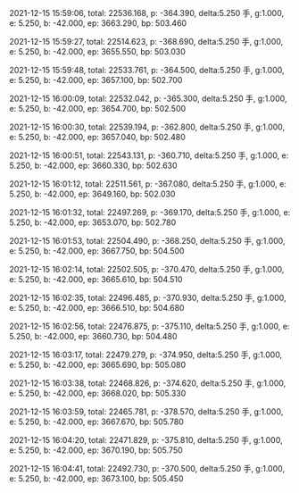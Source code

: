 2021-12-15 15:59:06, total: 22536.168, p: -364.390, delta:5.250 手, g:1.000, e: 5.250, b: -42.000, ep: 3663.290, bp: 503.460

2021-12-15 15:59:27, total: 22514.623, p: -368.690, delta:5.250 手, g:1.000, e: 5.250, b: -42.000, ep: 3655.550, bp: 503.030

2021-12-15 15:59:48, total: 22533.761, p: -364.500, delta:5.250 手, g:1.000, e: 5.250, b: -42.000, ep: 3657.100, bp: 502.700

2021-12-15 16:00:09, total: 22532.042, p: -365.300, delta:5.250 手, g:1.000, e: 5.250, b: -42.000, ep: 3654.700, bp: 502.500

2021-12-15 16:00:30, total: 22539.194, p: -362.800, delta:5.250 手, g:1.000, e: 5.250, b: -42.000, ep: 3657.040, bp: 502.480

2021-12-15 16:00:51, total: 22543.131, p: -360.710, delta:5.250 手, g:1.000, e: 5.250, b: -42.000, ep: 3660.330, bp: 502.630

2021-12-15 16:01:12, total: 22511.561, p: -367.080, delta:5.250 手, g:1.000, e: 5.250, b: -42.000, ep: 3649.160, bp: 502.030

2021-12-15 16:01:32, total: 22497.269, p: -369.170, delta:5.250 手, g:1.000, e: 5.250, b: -42.000, ep: 3653.070, bp: 502.780

2021-12-15 16:01:53, total: 22504.490, p: -368.250, delta:5.250 手, g:1.000, e: 5.250, b: -42.000, ep: 3667.750, bp: 504.500

2021-12-15 16:02:14, total: 22502.505, p: -370.470, delta:5.250 手, g:1.000, e: 5.250, b: -42.000, ep: 3665.610, bp: 504.510

2021-12-15 16:02:35, total: 22496.485, p: -370.930, delta:5.250 手, g:1.000, e: 5.250, b: -42.000, ep: 3666.510, bp: 504.680

2021-12-15 16:02:56, total: 22476.875, p: -375.110, delta:5.250 手, g:1.000, e: 5.250, b: -42.000, ep: 3660.730, bp: 504.480

2021-12-15 16:03:17, total: 22479.279, p: -374.950, delta:5.250 手, g:1.000, e: 5.250, b: -42.000, ep: 3665.690, bp: 505.080

2021-12-15 16:03:38, total: 22468.826, p: -374.620, delta:5.250 手, g:1.000, e: 5.250, b: -42.000, ep: 3668.020, bp: 505.330

2021-12-15 16:03:59, total: 22465.781, p: -378.570, delta:5.250 手, g:1.000, e: 5.250, b: -42.000, ep: 3667.670, bp: 505.780

2021-12-15 16:04:20, total: 22471.829, p: -375.810, delta:5.250 手, g:1.000, e: 5.250, b: -42.000, ep: 3670.190, bp: 505.750

2021-12-15 16:04:41, total: 22492.730, p: -370.500, delta:5.250 手, g:1.000, e: 5.250, b: -42.000, ep: 3673.100, bp: 505.450